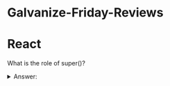 # Galvanize-Friday-Reviews

# React

What is the role of super()?

<details>
  <summary>Answer:</summary>
  super() initializes the parent component's props for the child component
</details>
